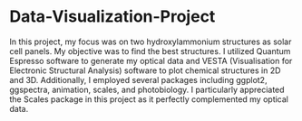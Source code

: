 # Data-Visualization-Project
In this project, my focus was on two hydroxylammonium structures as solar cell panels. My objective was to find the best structures. I utilized Quantum Espresso software to generate my optical data and VESTA (Visualisation for Electronic Structural Analysis) software to plot chemical structures in 2D and 3D. Additionally, I employed several packages including ggplot2, ggspectra, animation, scales, and photobiology. I particularly appreciated the Scales package in this project as it perfectly complemented my optical data.
